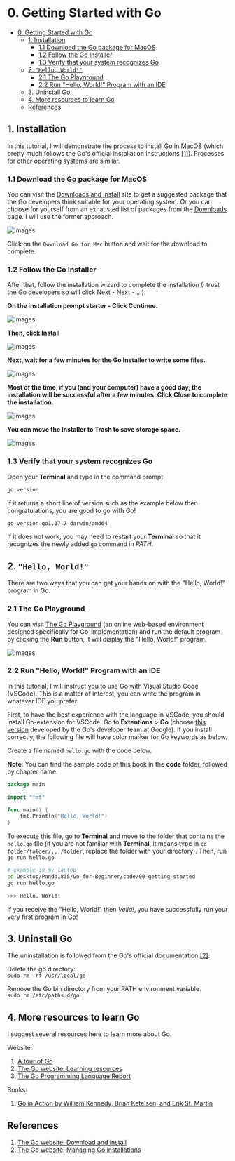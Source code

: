 # 0. Getting Started with Go

- [0. Getting Started with Go](#0-getting-started-with-go)
  - [1. Installation](#1-installation)
    - [1.1 Download the Go package for MacOS](#11-download-the-go-package-for-macos)
    - [1.2 Follow the Go Installer](#12-follow-the-go-installer)
    - [1.3 Verify that your system recognizes Go](#13-verify-that-your-system-recognizes-go)
  - [2. ```"Hello, World!"```](#2-hello-world)
    - [2.1 The Go Playground](#21-the-go-playground)
    - [2.2 Run "Hello, World!" Program with an IDE](#22-run-hello-world-program-with-an-ide)
  - [3. Uninstall Go](#3-uninstall-go)
  - [4. More resources to learn Go](#4-more-resources-to-learn-go)
  - [References](#references)

## 1. Installation
In this tutorial, I will demonstrate the process to install Go in MacOS (which pretty much follows the Go's official installation instructions [\[1\]][1]). Processes for other operating systems are similar.

### 1.1 Download the Go package for MacOS

You can visit the [Downloads and install][1] site to get a suggested package that the Go developers think suitable for your operating system. Or you can choose for yourself from an exhausted list of packages from the [Downloads](https://go.dev/dl/) page. I will use the former approach.

![images](../images/00-getting-started/00-download-button.png "Download automatically suggested package") 

Click on the `Download Go for Mac` button and wait for the download to complete.

### 1.2 Follow the Go Installer
After that, follow the installation wizard to complete the installation (I trust the Go developers so will click Next - Next - ...)

**On the installation prompt starter - Click Continue.**

![images](../images/00-getting-started/01-wizard-00.png "Installation wizard starter")

**Then, click Install**

![images](../images/00-getting-started/02-wizard-01.png)

**Next, wait for a few minutes for the Go Installer to write some files.**

![images](../images/00-getting-started/03-wizard-02.png)

**Most of the time, if you (and your computer) have a good day, the installation will be successful after a few minutes. Click Close to complete the installation.**

![images](../images/00-getting-started/04-wizard-03.png)

**You can move the Installer to Trash to save storage space.**

![images](../images/00-getting-started/05-wizard-04.png)

### 1.3 Verify that your system recognizes Go
Open your **Terminal** and type in the command prompt 
```bash
go version
```

If it returns a short line of version such as the example below then congratulations, you are good to go with Go!
```bash
go version go1.17.7 darwin/amd64
```

If it does not work, you may need to restart your **Terminal** so that it recognizes the newly added ```go``` command in *PATH*.

## 2. ```"Hello, World!"```
There are two ways that you can get your hands on with the "Hello, World!" program in Go.
### 2.1 The Go Playground
You can visit [The Go Playground](https://go.dev/play/) (an online web-based environment designed specifically for Go-implementation) and run the default program by clicking the **Run** button, it will display the "Hello, World!" program.

![images](../images/00-getting-started/06-go-playground.png "The Go Playground")

### 2.2 Run "Hello, World!" Program with an IDE

In this tutorial, I will instruct you to use Go with Visual Studio Code (VSCode). This is a matter of interest, you can write the program in whatever IDE you prefer.

First, to have the best experience with the language in VSCode, you should install Go-extension for VSCode. Go to **Extentions** > **Go** (choose [this version](https://marketplace.visualstudio.com/items?itemName=golang.go) developed by the Go's developer team at Google). If you install correctly, the following file will have color marker for Go keywords as below.

Create a file named ```hello.go``` with the code below.

**Note**: You can find the sample code of this book in the **code** folder, followed by chapter name.

```go
package main

import "fmt"

func main() {
	fmt.Println("Hello, World!")
}
```

To execute this file, go to **Terminal** and move to the folder that contains the ```hello.go``` file (if you are not familiar with **Terminal**, it means type in ```cd folder/folder/.../folder```, replace the folder with your directory). Then, run ```go run hello.go```

```bash
# example in my laptop
cd Desktop/Panda1835/Go-for-Beginner/code/00-getting-started
go run hello.go

>>> Hello, World!
```

If you receive the "Hello, World!" then *Voila!*, you have successfully run your very first program in Go!

## 3. Uninstall Go
The uninstallation is followed from the Go's official documentation [\[2\]][2].

Delete the go directory:  
```sudo rm -rf /usr/local/go```

Remove the Go bin directory from your PATH environment variable.   
```sudo rm /etc/paths.d/go```

## 4. More resources to learn Go
I suggest several resources here to learn more about Go.

Website:
1. [A tour of Go](https://go.dev/tour/list)
2. [The Go website: Learning resources](https://go.dev/learn/)
3. [The Go Programming Language Report](https://kuree.gitbooks.io/the-go-programming-language-report/content/)

Books:
1. [Go in Action by William Kennedy, Brian Ketelsen, and Erik St. Martin](https://www.amazon.com/Go-Action-William-Kennedy/dp/1617291781)


## References
1. [The Go website: Download and install][1]
2. [The Go website: Managing Go installations][2]

[1]: https://go.dev/doc/install
[2]: https://go.dev/doc/manage-install#uninstalling